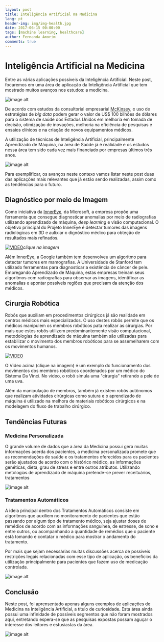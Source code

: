```yaml
---
layout: post
title: Inteligência Artificial na Medicina
lang: pt
header-img: img/img-health.jpg
date: 2017-06-15 00:00:00
tags: [machine learning, healthcare]
author: Fernanda Amorim
comments: true
---
```


# Inteligência Artificial na Medicina
Entre as várias aplicações possíveis da Inteligência Artificial. Neste post, focaremos em uma área de aplicação da Inteligência Artificial que tem mostrado muitos avanços nos estudos: a medicina. 

![image alt](https://cdn.apps.joltteam.com/brikbuild/star-of-life-pixel-art-8bit-medical-care-pixel-pixel-art-rod-of-asclepius-snake-eblem-star-of-life-5a24f9b7f6c96a8d297209dd.brickImg.jpg "Im_1")

De acordo com estudos da consultorial empresarial [McKinsey](https://www.mckinsey.com/industries/pharmaceuticals-and-medical-products/our-insights/how-big-data-can-revolutionize-pharmaceutical-r-and-d), o uso de estratégias de *big data* podem gerar o valor de US$ 100 bilhões de dólares para o sistema de saúde dos Estados Unidos em melhoria em tomada de decisão, otimização de inovações, melhoria na eficiência de pesquisas e ensaios clínicos e na criação de novos equipamentos médicos. 

A utilização de técnicas de Inteligência Artificial, principalmente Aprendizado de Máquina, na área de Saúde já é realidade e os estudos nessa área tem sido cada vez mais financiado por empresas últimos três anos. 

![image alt](https://image.freepik.com/vetores-gratis/conceito-de-ciencia-tecnologia-abstrata-dna-e-link-digital-em-oi-fundo-azul-tech_36402-86.jpg
"Im_2")

Para exemplificar, os avanços neste contexo vamos listar neste post duas das aplicações mais relevantes que já estão sendo realizadas, assim como as tendências para o futuro. 

## Diagnóstico por meio de Imagem 

Como iniciativa da [InnerEye](https://www.microsoft.com/en-us/research/project/medical-image-analysis/), da Microsoft, a empresa propõe uma ferramenta que consegue diagnosticar anomalias por meio de radiografias utilizando aprendizado de máquina, *deep learning* e visão computacional. O objetivo principal do Projeto InnerEye é detectar tumores das imagens radiológicas em 3D e aulixiar o dignóstico médico para obteção de resultados mais refinados. 



[![VIDEO](https://maternidadesimples.com.br/wp-content/uploads/2015/01/big-hero-3-e1420415362628.jpg)](https://www.youtube.com/watch?time_continue=5&v=9IXgVmLxVtQ)*clique na imagem*

Além InnerEye, a Google também tem desenvolveu um algoritmo para detectar tumores em mamografias. A Universidade de Stanford tem utilizado ferramentas para diagnosticar a existência de câncer de pele. Empregando Aprendizado de Máquina, estas empresas treinam seus algoritmos com radiografias para observar as imagens, identificar as anomalias e apontar possíveis regiões que precisam da atenção dos médicos. 


## Cirurgia Robótica 


Robôs que auxiliam em procedimentos cirúrgicos já são realidade em centros médicos mais especializados. O uso destes robôs permite que os médicos manipulem os membros robóticos pata realizar as cirurgias. Por mais que estes robôs utilizem predominantemente visão computacional, metodologias de aprendizado de máquina também são utilizadas para estabilizar o movimento dos membros robóticos para se assemelharem com os movimentos humanos. 

[![VIDEO](http://i.dailymail.co.uk/i/pix/2013/10/21/article-0-18E33A1C00000578-205_634x605.jpg)](ttps://www.youtube.com/watch?v=SoFzKPzYKHE) 


O Video acima (clique na imagem) é um exemplo do funcionamento dos movimentos dos membros robóticos coordenados por um médico do Sistema Da Vinci. No video, o robô simula uma "cirurgia" retirando a pele de uma uva. 

Além da manipulação de membros, também já existem robôs autônomos que realizam atividades cirúrgicas como sutura e o aprendizado de máquina é utilizado na melhora de materiais robóticos cirúrgicos e na modelagem do fluxo de trabalho cirúrgico. 


## Tendências Futuras 

### Medicina Personalizada 
O grande volume de dados que a área da Medicina possui gera muitas informações acerda dos pacientes, a medicina personalizada promete que as recomendações de saúde e os tratamentos oferecidos para os pacientes serão ajustados de acordo com o histórico médico, as informações genéticas, dieta, grau de stress e entre outros atributos. Utilizando metologias de aprendizado de máquina pretende-se prever receituários, tratamentos 

![image alt](https://static1.squarespace.com/static/5255c13de4b0a1f7f050a236/t/5acab153f950b74252159c3d/1523233116134/robot+doc.jpg?format=500w
"Im_4")

### Tratamentos Automáticos 

A ideia principal dentro dos Tratamentos Automáticos consiste em algoritmos que auxiliem no monitoramento de pacientes que estão passando por algum tipo de tratamento médico, seja ajustar doses de remédios de acordo com as informações sanguínea, de estresse, de sono e entre outros, ou acompanhando a quantidade de remédios que o paciente está tomando e contatar o médico para mostrar o andamento do tratamento. 

Por mais que sejam necessárias muitas discussões acerca de possíveis restrições legais relacionadas com esse tipo de aplicação, os benefícios da utilização principalmente para pacientes que fazem uso de medicação controlada. 

![image alt](https://www.sagaciousnewsnetwork.com/wp-content/uploads/2016/02/Robot-Doctor-Medical-Hands-Pills.jpg
"Im_5")

## Conclusão

Neste post, foi aprensentado apenas alguns exemplos de aplicações de Medicina na Inteligência Artificial, a título de curiosidade. Esta área ainda possui uma infinidade de possíveis segmentos que não foram mostrados aqui, entretando espera-se que as pesquisas expostas possam aguçar o interesse dos leitores e estusiastas da área. 

![image alt](https://abovethelaw.com/wp-content/uploads/2015/07/Robot-doctor.jpg
"Im_6")
